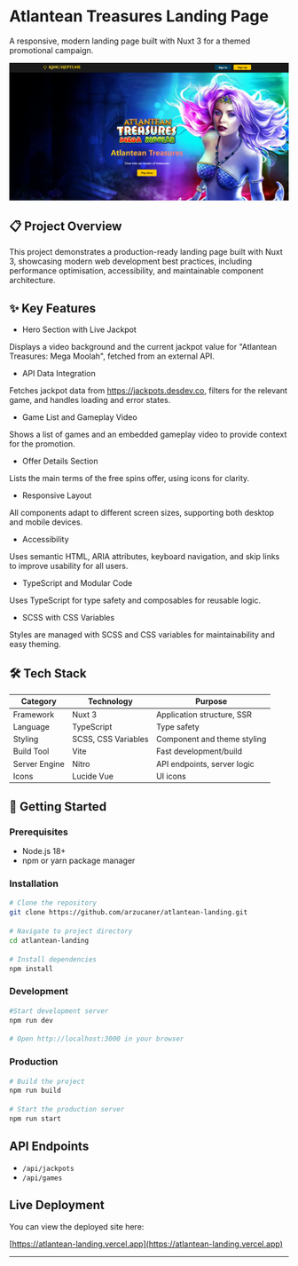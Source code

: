 # Atlantean Treasures Landing Page

A responsive, modern landing page built with Nuxt 3 for a themed promotional campaign.

![Screenshot](public/screenshot.png)

## 📋 Project Overview

This project demonstrates a production-ready landing page built with Nuxt 3, showcasing modern web development best practices, including performance optimisation, accessibility, and maintainable component architecture.

## ✨ Key Features

* Hero Section with Live Jackpot

Displays a video background and the current jackpot value for "Atlantean Treasures: Mega Moolah", fetched from an external API.

* API Data Integration

Fetches jackpot data from https://jackpots.desdev.co, filters for the relevant game, and handles loading and error states.

* Game List and Gameplay Video

Shows a list of games and an embedded gameplay video to provide context for the promotion.

* Offer Details Section

Lists the main terms of the free spins offer, using icons for clarity.

* Responsive Layout

All components adapt to different screen sizes, supporting both desktop and mobile devices.

* Accessibility

Uses semantic HTML, ARIA attributes, keyboard navigation, and skip links to improve usability for all users.

* TypeScript and Modular Code

Uses TypeScript for type safety and composables for reusable logic.

* SCSS with CSS Variables

Styles are managed with SCSS and CSS variables for maintainability and easy theming.

## 🛠️ Tech Stack

| Category      | Technology          | Purpose                     |
| ------------- | ------------------- | --------------------------- |
| Framework     | Nuxt 3              | Application structure, SSR  |
| Language      | TypeScript          | Type safety                 |
| Styling       | SCSS, CSS Variables | Component and theme styling |
| Build Tool    | Vite                | Fast development/build      |
| Server Engine | Nitro               | API endpoints, server logic |
| Icons         | Lucide Vue          | UI icons                    |

## 🚀 Getting Started

### Prerequisites

- Node.js 18+
- npm or yarn package manager

### Installation

```bash
# Clone the repository
git clone https://github.com/arzucaner/atlantean-landing.git

# Navigate to project directory
cd atlantean-landing

# Install dependencies
npm install
```

### Development

```bash
#Start development server
npm run dev

# Open http://localhost:3000 in your browser
```

### Production

```bash
# Build the project
npm run build

# Start the production server
npm run start
```

## API Endpoints

* `/api/jackpots` 
* `/api/games` 

## Live Deployment

You can view the deployed site here:

[https://atlantean-landing.vercel.app](https://atlantean-landing.vercel.app)

---
